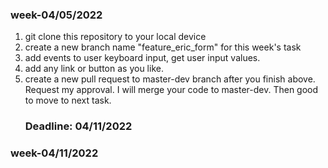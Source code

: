 ### week-04/05/2022
1. git clone this repository to your local device
2. create a new branch name "feature_eric_form" for this week's task
3. add events to user keyboard input, get user input values.
4. add any link or button as you like.
5. create a new pull request to master-dev branch after you finish above. Request my approval. 
   I will merge your code to master-dev.
   Then good to move to next task. 
   ### Deadline: 04/11/2022


### week-04/11/2022

